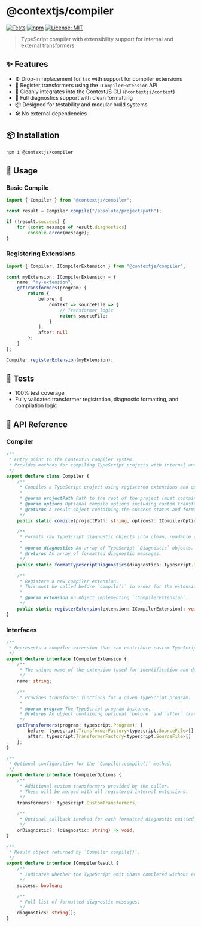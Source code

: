 # @contextjs/compiler

[![Tests](https://github.com/contextjs/context/actions/workflows/tests.yaml/badge.svg?branch=main)](https://github.com/contextjs/context/actions/workflows/tests.yaml)
[![npm](https://badgen.net/npm/v/@contextjs/compiler)](https://www.npmjs.com/package/@contextjs/compiler)
[![License: MIT](https://badgen.net/github/license/contextjs/context)](https://github.com/contextjs/context/blob/main/LICENSE)

> TypeScript compiler with extensibility support for internal and external transformers.

## ✨ Features

- ⚙️ Drop-in replacement for `tsc` with support for compiler extensions
- 🔌 Register transformers using the `ICompilerExtension` API
- 🧩 Cleanly integrates into the ContextJS CLI (`@contextjs/context`)
- 🧪 Full diagnostics support with clean formatting
- 📦 Designed for testability and modular build systems
- 🛠️ No external dependencies

## 📦 Installation

```bash
npm i @contextjs/compiler
```

## 🚀 Usage

### Basic Compile

```ts
import { Compiler } from "@contextjs/compiler";

const result = Compiler.compile("/absolute/project/path");

if (!result.success) {
    for (const message of result.diagnostics)
        console.error(message);
}
```

### Registering Extensions

```ts
import { Compiler, ICompilerExtension } from "@contextjs/compiler";

const myExtension: ICompilerExtension = {
    name: "my-extension",
    getTransformers(program) {
        return {
            before: [
                context => sourceFile => {
                    // Transformer logic
                    return sourceFile;
                }
            ],
            after: null
        };
    }
};

Compiler.registerExtension(myExtension);
```

## 🧪 Tests

- 100% test coverage
- Fully validated transformer registration, diagnostic formatting, and compilation logic


## 📄 API Reference

### Compiler

```ts
/**
 * Entry point to the ContextJS compiler system.
 * Provides methods for compiling TypeScript projects with internal and custom extensions.
 */
export declare class Compiler {
    /**
     * Compiles a TypeScript project using registered extensions and optional custom transformers.
     *
     * @param projectPath Path to the root of the project (must contain a `tsconfig.json`).
     * @param options Optional compile options including custom transformers and diagnostic hooks.
     * @returns A result object containing the success status and formatted diagnostics.
     */
    public static compile(projectPath: string, options?: ICompilerOptions): ICompilerResult;

    /**
     * Formats raw TypeScript diagnostic objects into clean, readable string messages.
     *
     * @param diagnostics An array of TypeScript `Diagnostic` objects.
     * @returns An array of formatted diagnostic messages.
     */
    public static formatTypescriptDiagnostics(diagnostics: typescript.Diagnostic[]): string[];

    /**
     * Registers a new compiler extension.
     * This must be called before `compile()` in order for the extension to participate.
     *
     * @param extension An object implementing `ICompilerExtension`.
     */
    public static registerExtension(extension: ICompilerExtension): void;
}
```

### Interfaces

```ts
/**
 * Represents a compiler extension that can contribute custom TypeScript transformers.
 */
export declare interface ICompilerExtension {
    /**
     * The unique name of the extension (used for identification and debugging).
     */
    name: string;

    /**
     * Provides transformer functions for a given TypeScript program.
     *
     * @param program The TypeScript program instance.
     * @returns An object containing optional `before` and `after` transformer arrays.
     */
    getTransformers(program: typescript.Program): {
        before: typescript.TransformerFactory<typescript.SourceFile>[] | null;
        after: typescript.TransformerFactory<typescript.SourceFile>[] | null;
    };
}

/**
 * Optional configuration for the `Compiler.compile()` method.
 */
export declare interface ICompilerOptions {
    /**
     * Additional custom transformers provided by the caller.
     * These will be merged with all registered internal extensions.
     */
    transformers?: typescript.CustomTransformers;

    /**
     * Optional callback invoked for each formatted diagnostic emitted during compilation.
     */
    onDiagnostic?: (diagnostic: string) => void;
}

/**
 * Result object returned by `Compiler.compile()`.
 */
export declare interface ICompilerResult {
    /**
     * Indicates whether the TypeScript emit phase completed without errors.
     */
    success: boolean;

    /**
     * Full list of formatted diagnostic messages.
     */
    diagnostics: string[];
}
```